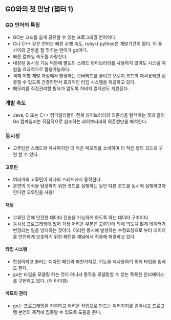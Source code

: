 ## GO와의 첫 만남 (챕터 1)

### GO 언어의 특징

- GO는 코드를 쉽게 공유할 수 있는 프로그래밍 언어이다.
- C나 C++ 같은 언어는 빠른 수행 속도, ruby나 python은 개발기간이 짧다. 이 둘 사이의 균형을 잘 맞추는 언어가 go이다.
- 빠른 컴파일 속도를 자랑한다.
- 내장된 동시성 기능 덕분에 별도의 스레드 라이브러리를 사용하지 않아도 시스템 자원을 효과적으로 활용가능하다.
- 객체 지향 개발 과정에서 발생하는 오버헤드를 줄이고 오로지 코드의 재사용에만 집중할 수 있도록 간결하면서 효과적인 타입 시스템을 제공하고 있다.
- 메모리를 직접관리할 필요가 없도록 가비지 컬렉션도 지원된다.


### 개발 속도
- Java, C 또는 C++ 컴파일러들이 전체 라이브러리의 의존성을 탐색하는 것과 달리 Go 컴파일러는 직접적으로 참조하는 라이브러리의 의존성만을 해석한다.
  
### 동시성
- 고루틴은 스레드와 유사하지만 더 적은 메모리를 소비하며 더 적은 양의 코드로 구현 할 수 있다.

#### 고루틴
- 여러개의 고루틴이 하나의 스레드에서 동작한다.
- 본연의 목적을 달성하기 위한 코드를 실행하는 동안 다른 코드를 동시에 실행하고자 한다면 고루틴을 사용!

#### 채널
- 고루틴 간에 안전한 데이터 전송을 가능하게 하도록 하는 데이터 구조이다.
- 동시성 프로그래밍에 있어 가장 어려운 부분은 고루틴에 의해 의도치 않게 데이터가 변경되는 일을 방지하는 것이다. 이러한 동시에 발생하는 수정요청으로 부터 데이터를 안전하게 보호하기 위한 패턴을 채널에서 적용해 해결하고 있다.

#### 타입 시스템
- 합성이라고 불리는 디자인 패턴과 마찬가지로, 기능을 재사용하기 위해 타입을 임베드 한다.
- go는 타입을 모델링 하는 것이 아니라 동작을 모델링할 수 있는 독특한 인터페이스를 구현하고 있다. (덕 타이핑)

#### 메모리 관리
- go는 프로그래밍을 지루하고 어려운 작업으로 만드는 여러가지를 걷어내고 프로그램 본연의 목적에 집중할 수 있도록 도움을 준다.